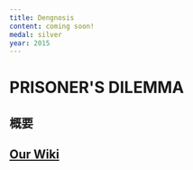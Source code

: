 ```yaml
---
title: Dengnosis
content: coming soon!
medal: silver
year: 2015
---
```

# PRISONER'S DILEMMA

## 概要

## [Our Wiki](https://2015.igem.org/Team:Tokyo_Tech)